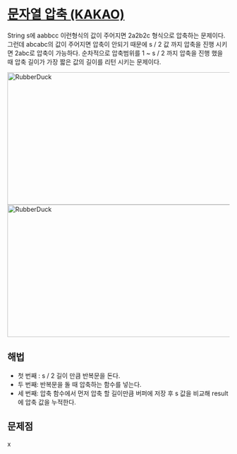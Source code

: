 # [문자열 압축 (KAKAO)](https://github.com/malvr00/Java-algorithm/blob/master/programmers/level2/stap33/src/Main.java)

String s에 aabbcc 이런형식의 값이 주어지면 2a2b2c 형식으로 압축하는 문제이다. 그런데 abcabc의 값이 주어지면 압축이 안되기 때문에 s / 2 값 까지 압축을 진행 시키면 2abc로 압축이 가능하다. 순차적으로 압축범위를 1 ~ s / 2 까지 압축을 진행 했을 때 압축 길이가 가장 짧은 값의 길이를 리턴 시키는 문제이다.<br/>

<img src="https://github.com/malvr00/Java-algorithm/assets/77275513/40a665fb-0317-4331-b34a-4b4d94c4e5ef" width="600px" height="300px"
title="100px" alt="RubberDuck"></img><br/>
<img src="https://github.com/malvr00/Java-algorithm/assets/77275513/f4885e55-3e85-4869-a64d-a198ccafd6b2" width="600px" height="300px"
title="100px" alt="RubberDuck"></img><br/>

## 해법
* 첫 번째 : s / 2 길이 만큼 반복문을 돈다.
* 두 번째: 반복문을 돌 때 압축하는 함수를 넣는다.
* 세 번째: 압축 함수에서 먼저 압축 할 길이만큼 버퍼에 저장 후 s 값을 비교해 result에 압축 값을 누적한다.




## 문제점
x